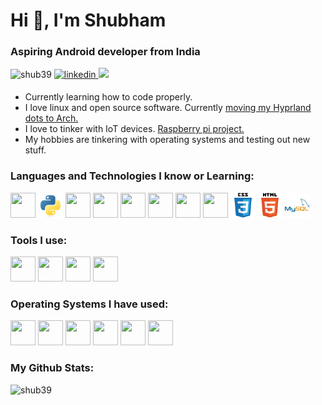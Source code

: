 <h1 align="left">Hi 👋, I'm Shubham</h1>
<h3 align="left">Aspiring Android developer from India</h3>

<p align="left">
<img src="https://komarev.com/ghpvc/?username=shub39&label=Profile%20views&color=0e75b6&style=for-the-badge" alt="shub39" />
<a href="https://www.linkedin.com/in/shub39" target="_blank">
<img src=https://img.shields.io/badge/linkedin-%2300acee.svg?color=405DE6&style=for-the-badge&logo=linkedin&logoColor=white alt=linkedin style="margin-bottom: 5px;" />
</a> 
<a href="mailto:cptnshubham39@gmail.com">
<img src="https://img.shields.io/badge/Email-D14836?style=for-the-badge&logo=Gmail&logoColor=white"/>
</a>
</p>

- Currently learning how to code properly.
- I love linux and open source software. Currently <a href="https://github.com/shub39/dotfiles"> moving my Hyprland dots to Arch. </a>
- I love to tinker with IoT devices. <a href="https://github.com/shub39/fingerprint_attendance"> Raspberry pi project. </a>
- My hobbies are tinkering with operating systems and testing out new stuff.

<h3 align="left">Languages and Technologies I know or Learning:</h3>
<p align="left"> 
  
  <a href="https://www.linux.org/" target="_blank" rel="noreferrer"><img src="https://cdn.jsdelivr.net/gh/devicons/devicon@latest/icons/linux/linux-original.svg" width="40" height="40"/></a>  <a href="https://www.python.org" target="_blank" rel="noreferrer"><img src="https://raw.githubusercontent.com/devicons/devicon/master/icons/python/python-original.svg" alt="python" width="40" height="40"/></a> <a href="https://cplusplus.com/" target="_blank" rel="noreferrer"><img src="https://cdn.jsdelivr.net/gh/devicons/devicon@latest/icons/cplusplus/cplusplus-original.svg" width="40" height="40"/></a> <a href="https://www.cprogramming.com/" target="_blank" rel="noreferrer"><img src="https://cdn.jsdelivr.net/gh/devicons/devicon@latest/icons/c/c-original.svg" width="40" height="40"/></a> <a href="https://www.gnu.org/software/bash/" target="_blank" rel="noreferrer"><img src="https://cdn.jsdelivr.net/gh/devicons/devicon@latest/icons/bash/bash-original.svg" width="40" height="40"/></a> <a href="https://ohmyz.sh/" target="_blank" rel="noreferrer"><img src="https://cdn.jsdelivr.net/gh/devicons/devicon@latest/icons/ohmyzsh/ohmyzsh-original.svg" width="40" height="40"/></a> <a href="https://kotlinlang.org/" target="_blank" rel="noreferrer"><img src="https://cdn.jsdelivr.net/gh/devicons/devicon@latest/icons/kotlin/kotlin-original.svg" width="40" height="40"/></a> <a href="https://www.raspberrypi.com/" target="_blank" rel="noreferrer"><img src="https://cdn.jsdelivr.net/gh/devicons/devicon@latest/icons/raspberrypi/raspberrypi-original.svg" width="40" height="40"/></a> <a href="https://www.w3schools.com/css/" target="_blank" rel="noreferrer"><img src="https://raw.githubusercontent.com/devicons/devicon/master/icons/css3/css3-original-wordmark.svg" alt="css3" width="40" height="40"/></a> <a href="https://www.w3.org/html/" target="_blank" rel="noreferrer"><img src="https://raw.githubusercontent.com/devicons/devicon/master/icons/html5/html5-original-wordmark.svg" alt="html5" width="40" height="40"/></a> <a href="https://www.mysql.com/" target="_blank" rel="noreferrer"><img src="https://raw.githubusercontent.com/devicons/devicon/master/icons/mysql/mysql-original-wordmark.svg" alt="mysql" width="40" height="40"/></a>
  
</p>

<h3 align="left">Tools I use:</h3>
<p align="left"> 
    <a href="https://neovim.io/"><img src="https://cdn.jsdelivr.net/gh/devicons/devicon@latest/icons/neovim/neovim-original.svg" width="40" height="40"/></a>
    <a href="https://www.vim.org/"><img src="https://cdn.jsdelivr.net/gh/devicons/devicon@latest/icons/vim/vim-original.svg" width="40" height="40"/></a>
    <a href="https://code.visualstudio.com/"><img src="https://cdn.jsdelivr.net/gh/devicons/devicon@latest/icons/vscode/vscode-original.svg" width="40" height="40"/></a>
    <a href="https://developer.android.com/studio"><img src="https://cdn.jsdelivr.net/gh/devicons/devicon@latest/icons/androidstudio/androidstudio-original.svg" width="40" height="40"/></a>
</p>

<h3 align="left">Operating Systems I have used:</h3>
<p align="left"> 
    <a href="https://www.debian.org/"><img src="https://cdn.jsdelivr.net/gh/devicons/devicon@latest/icons/debian/debian-original.svg"  width="40" height="40"/></a>
    <a href="https://fedoraproject.org/"><img src="https://cdn.jsdelivr.net/gh/devicons/devicon@latest/icons/fedora/fedora-original.svg"  width="40" height="40"/></a>
    <a href="https://www.redhat.com/en/technologies/linux-platforms/enterprise-linux"><img src="https://cdn.jsdelivr.net/gh/devicons/devicon@latest/icons/redhat/redhat-original.svg"  width="40" height="40"/></a>
    <a href="https://archlinux.org/"><img src="https://cdn.jsdelivr.net/gh/devicons/devicon@latest/icons/archlinux/archlinux-original.svg"  width="40" height="40"/></a>
    <a href="https://knowyourmeme.com/memes/michaelsoft-binbows"><img src="https://cdn.jsdelivr.net/gh/devicons/devicon@latest/icons/windows11/windows11-original.svg"  width="40" height="40"/></a>
    <a href="https://ubuntu.com/download"><img src="https://cdn.jsdelivr.net/gh/devicons/devicon@latest/icons/ubuntu/ubuntu-original.svg"  width="40" height="40"/></a>
</p>


<h3 align="left">My Github Stats:</h3>
<p align="left">  
<img src="https://github-readme-stats.vercel.app/api/top-langs?username=shub39&show_icons=true&theme=dark&locale=en&layout=compact" alt="shub39" />   
</p>
